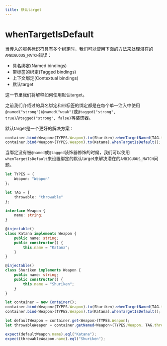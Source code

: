 ```yaml
---
title: 默认target
---
```


# whenTargetIsDefault

当传入的服务标识符具有多个绑定时，我们可以使用下面的方法来处理潜在的`AMBIGUOUS_MATCH`错误：

- 具名绑定(Named bindings)
- 带标签的绑定(Tagged bindings)
- 上下文绑定(Contextual bindings)
- 默认target

这一节里我们将解释如何使用默认target。

之前我们介绍过的具名绑定和带标签的绑定都是在每个单一注入中使用`@named("strong")`/`@named("weak")`或`@tagged("strong", true)`/`@tagged("strong", false)`等装饰器。

默认target是一个更好的解决方案：

```ts
container.bind<Weapon>(TYPES.Weapon).to(Shuriken).whenTargetNamed(TAG.throwable);
container.bind<Weapon>(TYPES.Weapon).to(Katana).whenTargetIsDefault();
```

当绑定没有被`@named`或`@tagged`装饰器修饰的时候，我们可以使用`whenTargetIsDefault`来设置绑定的默认target来解决潜在的`AMBIGUOUS_MATCH`问题。

```ts
let TYPES = {
    Weapon: "Weapon"
};

let TAG = {
    throwable: "throwable"
};

interface Weapon {
    name: string;
}

@injectable()
class Katana implements Weapon {
    public name: string;
    public constructor() {
        this.name = "Katana";
    }
}

@injectable()
class Shuriken implements Weapon {
    public name: string;
    public constructor() {
        this.name = "Shuriken";
    }
}

let container = new Container();
container.bind<Weapon>(TYPES.Weapon).to(Shuriken).whenTargetNamed(TAG.throwable);
container.bind<Weapon>(TYPES.Weapon).to(Katana).whenTargetIsDefault();

let defaultWeapon = container.get<Weapon>(TYPES.Weapon);
let throwableWeapon = container.getNamed<Weapon>(TYPES.Weapon, TAG.throwable);

expect(defaultWeapon.name).eql("Katana");
expect(throwableWeapon.name).eql("Shuriken");
```

